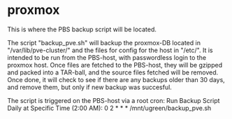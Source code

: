 # proxmox

This is where the PBS backup script will be located.

The script "backup_pve.sh" will backup the proxmox-DB located in "/var/lib/pve-cluster/" and the files for config for the host in "/etc/". It is intended to be run from the PBS-host, with passwordless login to the proxmox host.
Once files are fetched to the PBS-host, they will be gzipped and packed into a TAR-ball, and the source files fetched will be removed. Once done, it will check to see if there are any backups older than 30 days, and remove them, but only if new backup was succesful.

The script is triggered on the PBS-host via a root cron:
Run Backup Script Daily at Specific Time (2:00 AM):
0 2 * * * /mnt/ugreen/backup_pve.sh
